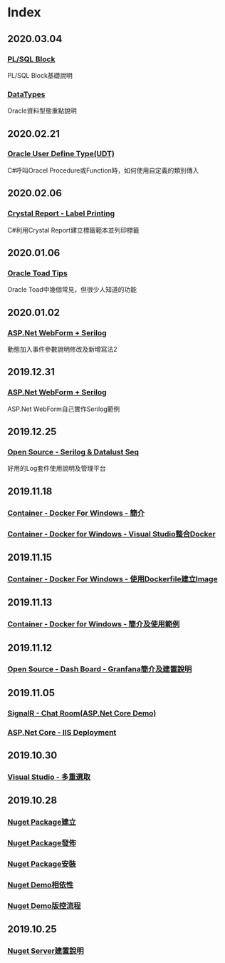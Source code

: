 # Index

## 2020.03.04

### [PL/SQL Block](oracle-db/pl-sql-block.md)

PL/SQL Block基礎說明

### [DataTypes](oracle-db/datatypes.md)

Oracle資料型態重點說明

## 2020.02.21

### [Oracle User Define Type\(UDT\)](oracle-db/oracle-user-define-type-udt.md) 

C\#呼叫Oracel Procedure或Function時，如何使用自定義的類別傳入

## 2020.02.06

### [Crystal Report - Label Printing](wang-ye-ji-shu/crystal-report-label-printing.md)

C\#利用Crystal Report建立標籤範本並列印標籤

## 2020.01.06

### [Oracle Toad Tips](oracle-toad.md)

Oracle Toad中幾個常見，但很少人知道的功能

## 2020.01.02

### [ASP.Net WebForm + Serilog](open-source/serilog-and-datalust-seq.md#asp-net-webform-serilog)

動態加入事件參數說明修改及新增寫法2

## 2019.12.31

### [ASP.Net WebForm + Serilog](open-source/serilog-and-datalust-seq.md#asp-net-webform-serilog)

ASP.Net WebForm自己實作Serilog範例

## 2019.12.25

### [Open Source - Serilog & Datalust Seq](open-source/serilog-and-datalust-seq.md)

好用的Log套件使用說明及管理平台

## 2019.11.18

### [Container - Docker For Windows - 簡介](container/docker-for-windows.md#jian-jie)

### [Container - Docker for Windows - Visual Studio整合Docker](container/docker-for-windows.md#6visual-studio-zheng-he-docker)

## 2019.11.15

### [Container - Docker For Windows - 使用Dockerfile建立Image](container/docker-for-windows.md#5-shi-yong-dockfile-jian-li-image)

## 2019.11.13

### [Container - Docker for Windows - 簡介及使用範例](container/docker-for-windows.md#jian-jie)

## 2019.11.12

### [Open Source - Dash Board - Granfana簡介及建置說明](open-source/grafana.md)

## 2019.11.05

### [SignalR - Chat Room\(ASP.Net Core Demo\)](wang-ye-ji-shu/signalr/)

### [ASP.Net Core - IIS Deployment](wang-ye-ji-shu/asp.net-core/iis-deployment.md)

## 2019.10.30

### [Visual Studio - 多重選取](kai-fa-gong-ju/visual-studio/duo-zhong-xuan-qu.md)

## 2019.10.28

### [Nuget Package建立](ban-ben-kong-guan-liu-cheng/nuget/nuget-package-jian-li.md)

### [Nuget Package發佈](ban-ben-kong-guan-liu-cheng/nuget/nuget-package-fa-bu.md)

### [Nuget Package安裝](ban-ben-kong-guan-liu-cheng/nuget/nuget-package-an-zhuang.md)

### [Nuget Demo相依性](ban-ben-kong-guan-liu-cheng/nuget/demo-xiang-yi-xing.md)

### [Nuget Demo版控流程](ban-ben-kong-guan-liu-cheng/nuget/demo-ban-kong.md)

## 2019.10.25

### [Nuget Server建置說明](ban-ben-kong-guan-liu-cheng/nuget/)



